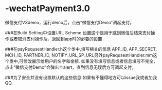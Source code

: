# -wechatPayment3.0
微信支付V3demo，运行demo后，点击“微信支付Demo”调起支付，

###在Build Setting中设置URL Scheme
设置这个是用于跳到微信后结束支付操作或者取消支付操作后，返回到app时的必要的设置

###在payRequsestHandler.h这个类中,填写相关的信息
APP_ID, APP_SECRET, MCH_ID, PARTNER_ID, NOTIFY_URL,SP_URL另外payRequsestHandler.mm这个类中,可修改展示给用户的名字和金额.
如果没有填写信息或者信息填写不完全，点击“微信支付Demo”会弹出个alert，直到信息无误后方可调起支付。

###为了安全并没有设置默认的这些信息.如果有不懂得地方可以issue我或者加我QQ.